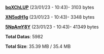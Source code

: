 [**bqXChLUP**](/data/bqXChLUP.txt) (23/01/23 - 10:43)- 3103 bytes

[**XN5xdH1g**](/data/XN5xdH1g.txt) (23/01/23 - 10:43)- 3348 bytes

[**5NpAmY8Y**](/data/5NpAmY8Y.txt) (23/01/23 - 10:43)- 41349 bytes

**Total Datas**: 5982

**Total Size**: 35.39 MB / 35.4 MB